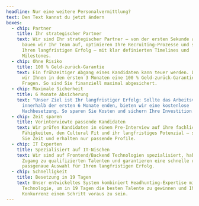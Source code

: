 ```yaml
---
headline: Nur eine weitere Personalvermittlung?
text: Den Text kannst du jetzt ändern
boxes:
  - chip: Partner
    title: Ihr strategischer Partner
    text: Wir sind Ihr strategischer Partner – von der ersten Sekunde an. Gemeinsam
      bauen wir Ihr Team auf, optimieren Ihre Recruiting-Prozesse und sichern
      Ihren langfristigen Erfolg – mit klar definierten Timelines und
      Milestones.
  - chip: Ohne Risiko
    title: 100 % Geld-zurück-Garantie
    text: Ein frühzeitiger Abgang eines Kandidaten kann teuer werden. Daher bieten
      wir Ihnen in den ersten 3 Monaten eine 100 % Geld-zurück-Garantie – ohne
      Fragen. So sind Sie finanziell maximal abgesichert.
  - chip: Maximale Sicherheit
    title: 6 Monate Absicherung
    text: "Unser Ziel ist Ihr langfristiger Erfolg: Sollte das Arbeitsverhältnis
      innerhalb der ersten 6 Monate enden, bieten wir eine kostenlose
      Nachbesetzung. So sparen Sie Kosten und sichern Ihre Investition."
  - chip: Zeit sparen
    title: Vorinterviewte passende Kandidaten
    text: Wir prüfen Kandidaten in einem Pre-Interview auf ihre fachlichen
      Fähigkeiten, den Cultural Fit und ihr langfristiges Potenzial – so sparen
      Sie Zeit und erhalten nur passende Profile.
  - chip: IT Experten
    title: Spezialisiert auf IT-Nischen
    text: Wir sind auf Frontend/Backend Technologien spezialisiert, haben exklusiven
      Zugang zu qualifizierten Talenten und garantieren eine schnelle und
      passgenaue Auswahl für Ihren langfristigen Erfolg.
  - chip: Schnelligkeit
    title: Besetzung in 19 Tagen
    text: Unser entwickeltes System kombiniert Headhunting-Expertise mit modernster
      Technologie, um in 19 Tagen die besten Talente zu gewinnen und Ihrer
      Konkurrenz einen Schritt voraus zu sein.
---
```

